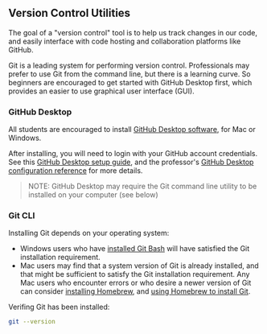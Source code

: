
## Version Control Utilities

The goal of a "version control" tool is to help us track changes in our code, and easily interface with code hosting and collaboration platforms like GitHub.

Git is a leading system for performing version control. Professionals may prefer to use Git from the command line, but there is a learning curve. So beginners are encouraged to get started with GitHub Desktop first, which provides an easier to use graphical user interface (GUI).


### GitHub Desktop

All students are encouraged to install [GitHub Desktop software](https://desktop.github.com/), for Mac or Windows.

After installing, you will need to login with your GitHub account credentials. See this [GitHub Desktop setup guide](https://docs.github.com/en/desktop/installing-and-authenticating-to-github-desktop/setting-up-github-desktop), and the professor's [GitHub Desktop configuration reference](/notes/devtools/github-desktop.md#configuration) for more details.

> NOTE: GitHub Desktop may require the Git command line utility to be installed on your computer (see below)

### Git CLI

Installing Git depends on your operating system:

  + Windows users who have [installed Git Bash](/exercises/local-dev-setup/setup-terminal.md) will have satisfied the Git installation requirement.
  + Mac users may find that a system version of Git is already installed, and that might be sufficient to satisfy the Git installation requirement. Any Mac users who encounter errors or who desire a newer version of Git can consider [installing Homebrew](/notes/clis/brew.md), and [using Homebrew to install Git](/notes/clis/git.md#installation-on-mac).


Verifing Git has been installed:

```sh
git --version
```

